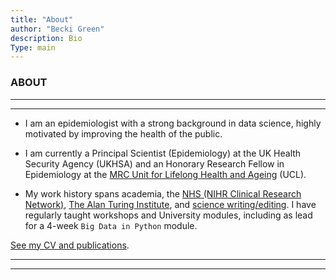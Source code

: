 ```yaml
---
title: "About"
author: "Becki Green"
description: Bio
Type: main
---
```

### ABOUT

*****************
*****************

* I am an epidemiologist with a strong background in data science, highly motivated by improving the health of the public.

* I am currently a Principal Scientist (Epidemiology) at the UK Health Security Agency (UKHSA) and an Honorary Research Fellow in Epidemiology at the [MRC Unit for Lifelong Health and Ageing](https://www.ucl.ac.uk/cardiovascular/research/population-science-and-experimental-medicine/mrc-unit-lifelong-health-and-ageing-ucl) (UCL).

* My work history spans academia, the [NHS (NIHR Clinical Research Network)](https://local.nihr.ac.uk/lcrn/west-of-england/), [The Alan Turing Institute](https://local.nihr.ac.uk/lcrn/west-of-england/), and [science writing/editing](https://jobs.cactusglobal.com/current-openings/freelance-specialist-editors). I have regularly taught workshops and University modules, including as lead for a 4-week `Big Data in Python` module. 

[See my CV and publications](https://beckigreen.netlify.app/work/bgreen_cv.pdf).

*******************************************************************
*******************************************************************
